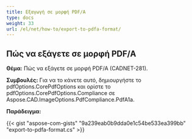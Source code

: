 ```yaml
---
title: Εξαγωγή σε μορφή PDF/A
type: docs
weight: 33
url: /el/net/how-to/export-to-pdfa-format/
---
```


## **Πώς να εξάγετε σε μορφή PDF/A**

**Θέμα:** Πώς να εξάγετε σε μορφή PDF/A (CADNET-281).

**Συμβουλές:** Για να το κάνετε αυτό, δημιουργήστε το pdfOptions.CorePdfOptions και ορίστε το pdfOptions.CorePdfOptions.Compliance σε Aspose.CAD.ImageOptions.PdfCompliance.PdfA1a.

**Παράδειγμα:**

{{< gist "aspose-com-gists" "9a239eab0b9dda0e1c54be533ea399bb" "export-to-pdfa-format.cs" >}}
